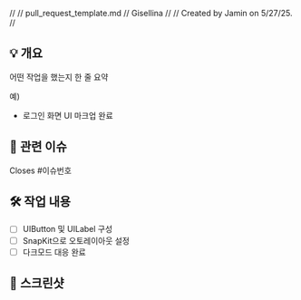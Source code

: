//
//  pull_request_template.md
//  Gisellina
//
//  Created by Jamin on 5/27/25.
//

## 💡 개요
어떤 작업을 했는지 한 줄 요약

예)
- 로그인 화면 UI 마크업 완료

## 🔗 관련 이슈
Closes #이슈번호

## 🛠️ 작업 내용
- [ ] UIButton 및 UILabel 구성
- [ ] SnapKit으로 오토레이아웃 설정
- [ ] 다크모드 대응 완료

## 📸 스크린샷
